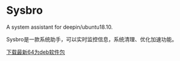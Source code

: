 # Sysbro

A system assistant for deepin/ubuntu18.10.

Sysbro是一款系统助手，可以实时监控信息，系统清理、优化加速功能。

[下载最新64为deb软件包](https://github.com/rekols/sysbro/releases)
